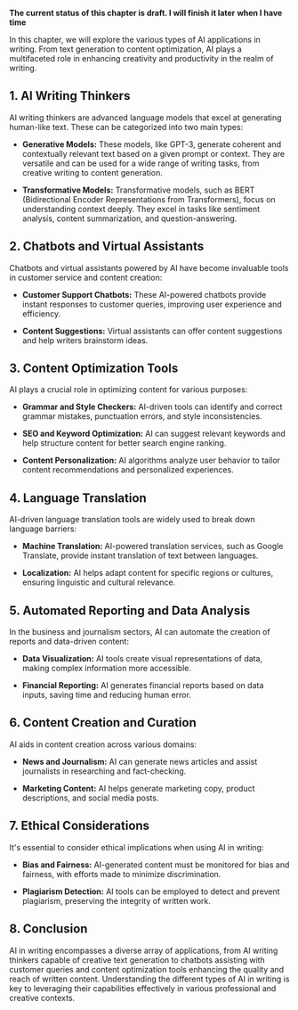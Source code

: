 **The current status of this chapter is draft. I will finish it later when I have time**

In this chapter, we will explore the various types of AI applications in writing. From text generation to content optimization, AI plays a multifaceted role in enhancing creativity and productivity in the realm of writing.

**1. AI Writing Thinkers**
--------------------------

AI writing thinkers are advanced language models that excel at generating human-like text. These can be categorized into two main types:

* **Generative Models:** These models, like GPT-3, generate coherent and contextually relevant text based on a given prompt or context. They are versatile and can be used for a wide range of writing tasks, from creative writing to content generation.

* **Transformative Models:** Transformative models, such as BERT (Bidirectional Encoder Representations from Transformers), focus on understanding context deeply. They excel in tasks like sentiment analysis, content summarization, and question-answering.

**2. Chatbots and Virtual Assistants**
--------------------------------------

Chatbots and virtual assistants powered by AI have become invaluable tools in customer service and content creation:

* **Customer Support Chatbots:** These AI-powered chatbots provide instant responses to customer queries, improving user experience and efficiency.

* **Content Suggestions:** Virtual assistants can offer content suggestions and help writers brainstorm ideas.

**3. Content Optimization Tools**
---------------------------------

AI plays a crucial role in optimizing content for various purposes:

* **Grammar and Style Checkers:** AI-driven tools can identify and correct grammar mistakes, punctuation errors, and style inconsistencies.

* **SEO and Keyword Optimization:** AI can suggest relevant keywords and help structure content for better search engine ranking.

* **Content Personalization:** AI algorithms analyze user behavior to tailor content recommendations and personalized experiences.

**4. Language Translation**
---------------------------

AI-driven language translation tools are widely used to break down language barriers:

* **Machine Translation:** AI-powered translation services, such as Google Translate, provide instant translation of text between languages.

* **Localization:** AI helps adapt content for specific regions or cultures, ensuring linguistic and cultural relevance.

**5. Automated Reporting and Data Analysis**
--------------------------------------------

In the business and journalism sectors, AI can automate the creation of reports and data-driven content:

* **Data Visualization:** AI tools create visual representations of data, making complex information more accessible.

* **Financial Reporting:** AI generates financial reports based on data inputs, saving time and reducing human error.

**6. Content Creation and Curation**
------------------------------------

AI aids in content creation across various domains:

* **News and Journalism:** AI can generate news articles and assist journalists in researching and fact-checking.

* **Marketing Content:** AI helps generate marketing copy, product descriptions, and social media posts.

**7. Ethical Considerations**
-----------------------------

It's essential to consider ethical implications when using AI in writing:

* **Bias and Fairness:** AI-generated content must be monitored for bias and fairness, with efforts made to minimize discrimination.

* **Plagiarism Detection:** AI tools can be employed to detect and prevent plagiarism, preserving the integrity of written work.

**8. Conclusion**
-----------------

AI in writing encompasses a diverse array of applications, from AI writing thinkers capable of creative text generation to chatbots assisting with customer queries and content optimization tools enhancing the quality and reach of written content. Understanding the different types of AI in writing is key to leveraging their capabilities effectively in various professional and creative contexts.

